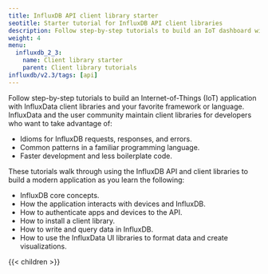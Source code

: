 ```yaml
---
title: InfluxDB API client library starter
seotitle: Starter tutorial for InfluxDB API client libraries
description: Follow step-by-step tutorials to build an IoT dashboard with API client libraries in your favorite framework or language.
weight: 4
menu:
  influxdb_2_3:
    name: Client library starter
    parent: Client library tutorials
influxdb/v2.3/tags: [api]
---
```


Follow step-by-step tutorials to build an Internet-of-Things (IoT) application with InfluxData client libraries and your favorite framework or language.
InfluxData and the user community maintain client libraries for developers who want to take advantage of:

- Idioms for InfluxDB requests, responses, and errors.
- Common patterns in a familiar programming language.
- Faster development and less boilerplate code.

These tutorials walk through using the InfluxDB API and
client libraries to build a modern application as you learn the following:

- InfluxDB core concepts.
- How the application interacts with devices and InfluxDB.
- How to authenticate apps and devices to the API.
- How to install a client library.
- How to write and query data in InfluxDB.
- How to use the InfluxData UI libraries to format data and create visualizations.

{{< children >}}
